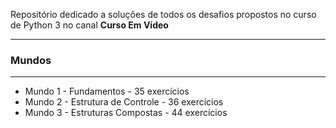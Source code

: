 Repositório dedicado a soluções de todos os desafios propostos no curso de Python 3 no canal **Curso Em Vídeo**

------

### Mundos

------

* Mundo 1 - Fundamentos - 35 exercícios
* Mundo 2 - Estrutura de Controle - 36 exercícios
* Mundo 3 - Estruturas Compostas - 44 exercícios
